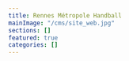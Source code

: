 ```yaml
---
title: Rennes Métropole Handball
mainImage: "/cms/site_web.jpg"
sections: []
featured: true
categories: []
---
```

